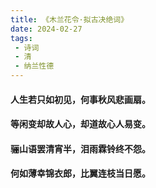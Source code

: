 ```yaml
---
title: 《木兰花令·拟古决绝词》
date: 2024-02-27
tags:
 - 诗词
 - 清
 - 纳兰性德
---
```

#### 人生若只如初见，何事秋风悲画扇。
#### 等闲变却故人心，却道故心人易变。
#### 骊山语罢清宵半，泪雨霖铃终不怨。
#### 何如薄幸锦衣郎，比翼连枝当日愿。